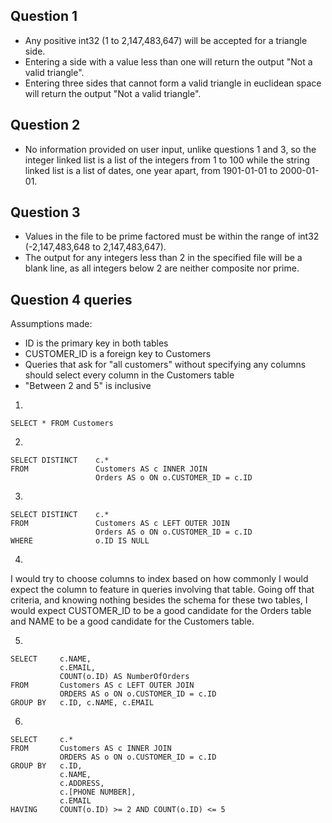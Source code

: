 ## Question 1

- Any positive int32 (1 to 2,147,483,647) will be accepted for a triangle side.
- Entering a side with a value less than one will return the output "Not a valid triangle".
- Entering three sides that cannot form a valid triangle in euclidean space will return the output "Not a valid triangle".

## Question 2

- No information provided on user input, unlike questions 1 and 3, so the integer linked list is a list of the integers from 1 to 100 while the string linked list is a list of dates, one year apart, from 1901-01-01 to 2000-01-01.

## Question 3

- Values in the file to be prime factored must be within the range of int32 (-2,147,483,648 to 2,147,483,647).
- The output for any integers less than 2 in the specified file will be a blank line, as all integers below 2 are neither composite nor prime.

## Question 4 queries

Assumptions made:

- ID is the primary key in both tables
- CUSTOMER_ID is a foreign key to Customers
- Queries that ask for "all customers" without specifying any columns should select every column in the Customers table 
- "Between 2 and 5" is inclusive

1.

    SELECT * FROM Customers

2.

    SELECT DISTINCT    c.*
    FROM               Customers AS c INNER JOIN
                       Orders AS o ON o.CUSTOMER_ID = c.ID

3.

    SELECT DISTINCT    c.*
    FROM               Customers AS c LEFT OUTER JOIN
                       Orders AS o ON o.CUSTOMER_ID = c.ID
    WHERE              o.ID IS NULL

4.
I would try to choose columns to index based on how commonly I would expect the column to feature in queries involving that table. Going off that criteria, and knowing nothing besides the schema for these two tables, I would expect CUSTOMER_ID to be a good candidate for the Orders table and NAME to be a good candidate for the Customers table.

5.

    SELECT     c.NAME,
               c.EMAIL,
               COUNT(o.ID) AS NumberOfOrders
    FROM       Customers AS c LEFT OUTER JOIN
               ORDERS AS o ON o.CUSTOMER_ID = c.ID
    GROUP BY   c.ID, c.NAME, c.EMAIL

6.

    SELECT     c.*	
    FROM       Customers AS c INNER JOIN
               ORDERS AS o ON o.CUSTOMER_ID = c.ID
    GROUP BY   c.ID,
               c.NAME,
               c.ADDRESS,
               c.[PHONE NUMBER],
               c.EMAIL
    HAVING     COUNT(o.ID) >= 2 AND COUNT(o.ID) <= 5
